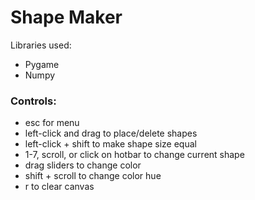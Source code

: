# Shape Maker
Libraries used:
- Pygame
- Numpy

### Controls:
- esc for menu
- left-click and drag to place/delete shapes
- left-click + shift to make shape size equal
- 1-7, scroll, or click on hotbar to change current shape
- drag sliders to change color
- shift + scroll to change color hue
- r to clear canvas